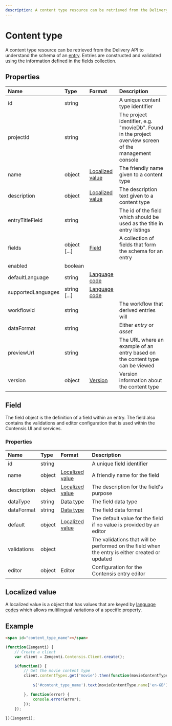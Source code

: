 ```yaml
---
description: A content type resource can be retrieved from the Delivery API to understand the schema of an entry.
---
```


# Content type

A content type resource can be retrieved from the Delivery API to understand the schema of an [entry](entry.md). Entries are constructed and validated using the information defined in the fields collection.

## Properties

| Name               | Type         | Format                              | Description                                                                                            |
| :----------------- | :----------- | :---------------------------------- | :----------------------------------------------------------------------------------------------------- |
| id                 | string       |                                     | A unique content type identifier                                                                       |
| projectId          | string       |                                     | The project identifier, e.g. "movieDb". Found in the project overview screen of the management console |
| name               | object       | [Localized value](/localization.md) | The friendly name given to a content type                                                              |
| description        | object       | [Localized value](/localization.md) | The description text given to a content type                                                           |
| entryTitleField    | string       |                                     | The id of the field which should be used as the title in entry listings                                |
| fields             | object [...] | [Field](#field)                     | A collection of fields that form the schema for an entry                                               |
| enabled            | boolean      |                                     |                                                                                                        |
| defaultLanguage    | string       | [Language code](/localization.md)   |                                                                                                        |
| supportedLanguages | string [...] | [Language code](/localization.md)   |                                                                                                        |
| workflowId         | string       |                                     | The workflow that derived entries will                                                                 |
| dataFormat         | string       |                                     | Either _entry_ or _asset_                                                                              |
| previewUrl         | string       |                                     | The URL where an example of an entry based on the content type can be viewed                            |
| version            | object       | [Version](/model/version.md)        | Version information about the content type                                                             |

## Field

The field object is the definition of a field within an entry. The field also contains the validations and editor configuration that is used within the Contensis UI and services.

### Properties

| Name        | Type   | Format                                     | Description                                                                                     |
| :---------- | :----- | :----------------------------------------- | :---------------------------------------------------------------------------------------------- |
| id          | string |                                            | A unique field identifier                                                                       |
| name        | object | [Localized value](/localization.md)        | A friendly name for the field                                                                   |
| description | object | [Localized value](/localization.md)        | The description for the field's purpose                                                         |
| dataType    | string | [Data type](/key-concepts/data-types.md)   | The field data type                                                                             |
| dataFormat  | string | [Data type](/key-concepts/data-formats.md) | The field data format                                                                           |
| default     | object | [Localized value](/localization.md)        | The default value for the field if no value is provided by an editor                            |
| validations | object |                                            | The validations that will be performed on the field when the entry is either created or updated |
| editor      | object | Editor                                     | Configuration for the Contensis entry editor                                                    |

## Localized value

A localized value is a object that has values that are keyed by [language codes](/localization.md) which allows multilingual variations of a specific property.

## Example

```html
<span id="content_type_name"></span>
```

```js
(function(Zengenti) {
    // Create a client
    var client = Zengenti.Contensis.Client.create();

    $(function() {
        // Get the movie content type
        client.contentTypes.get('movie').then(function(movieContentType) {       
        
            $('#content_type_name').text(movieContentType.name['en-GB']);

        }, function(error) {
            console.error(error);
        });   
    });
    
})(Zengenti);
```
